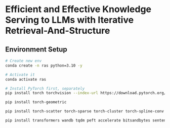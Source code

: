 # Efficient and Effective Knowledge Serving to LLMs with Iterative Retrieval-And-Structure

## Environment Setup

```bash
# Create new env
conda create -n ras python=3.10 -y

# Activate it
conda activate ras

# Install PyTorch first, separately
pip install torch torchvision --index-url https://download.pytorch.org/whl/cu118

pip install torch-geometric

pip install torch-scatter torch-sparse torch-cluster torch-spline-conv -f https://data.pyg.org/whl/torch-2.5.1+cu118.html

pip install transformers wandb tqdm peft accelerate bitsandbytes sentencepiece


```

